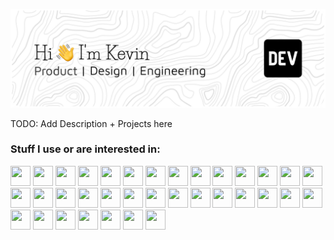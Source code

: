 ![Banner](/github-header-image.png)

<!--
**altern8tif/altern8tif** is a ✨ _special_ ✨ repository because its `README.md` (this file) appears on your GitHub profile.

Here are some ideas to get you started:

- 🔭 I’m currently working on ...
- 🌱 I’m currently learning ...
- 👯 I’m looking to collaborate on ...
- 🤔 I’m looking for help with ...
- 💬 Ask me about ...
- 📫 How to reach me: ...
- 😄 Pronouns: ...
- ⚡ Fun fact: ...
-->

 TODO: Add Description + Projects here
 
 ### Stuff I use or are interested in:

<img height="32" width="32" src="https://cdn.simpleicons.org/typescript" />
<img height="32" width="32" src="https://cdn.simpleicons.org/solid" />
<img height="32" width="32" src="https://cdn.simpleicons.org/vite" />
<img height="32" width="32" src="https://cdn.simpleicons.org/playwright" />
<img height="32" width="32" src="https://cdn.simpleicons.org/sentry" />
<img height="32" width="32" src="https://cdn.simpleicons.org/vercel" />
<img height="32" width="32" src="https://cdn.simpleicons.org/astro" />
<img height="32" width="32" src="https://cdn.simpleicons.org/javascript" />
<img height="32" width="32" src="https://cdn.simpleicons.org/node.js" />
<img height="32" width="32" src="https://cdn.simpleicons.org/visualstudiocode" />
<img height="32" width="32" src="https://cdn.simpleicons.org/drizzle" />
<img height="32" width="32" src="https://cdn.simpleicons.org/supabase" />
<img height="32" width="32" src="https://cdn.simpleicons.org/postgresql" />
<img height="32" width="32" src="https://cdn.simpleicons.org/pnpm" />
<img height="32" width="32" src="https://cdn.simpleicons.org/flutter" />
<img height="32" width="32" src="https://cdn.simpleicons.org/vitest" />
<img height="32" width="32" src="https://cdn.simpleicons.org/git" />
<img height="32" width="32" src="https://cdn.simpleicons.org/github" />
<img height="32" width="32" src="https://cdn.simpleicons.org/docker" />
<img height="32" width="32" src="https://cdn.simpleicons.org/python" />
<img height="32" width="32" src="https://cdn.simpleicons.org/go" />
<img height="32" width="32" src="https://cdn.simpleicons.org/terraform" />
<img height="32" width="32" src="https://cdn.simpleicons.org/railway" />
<img height="32" width="32" src="https://cdn.simpleicons.org/conventionalcommits" />
<img height="32" width="32" src="https://cdn.simpleicons.org/.env" />
<img height="32" width="32" src="https://cdn.simpleicons.org/figma" />
<img height="32" width="32" src="https://cdn.simpleicons.org/framer" />
<img height="32" width="32" src="https://cdn.simpleicons.org/githubcopilot" />
<img height="32" width="32" src="https://cdn.simpleicons.org/markdown" />
<img height="32" width="32" src="https://cdn.simpleicons.org/nx" />
<img height="32" width="32" src="https://cdn.simpleicons.org/tailwindcss" />
<img height="32" width="32" src="https://cdn.simpleicons.org/storybook" />
<img height="32" width="32" src="https://cdn.simpleicons.org/airbyte" />
<img height="32" width="32" src="https://cdn.simpleicons.org/metabase" />
<img height="32" width="32" src="https://cdn.simpleicons.org/googlebigquery" />



